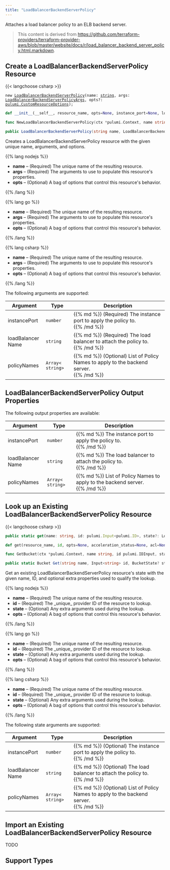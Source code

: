 ```yaml
---
title: "LoadBalancerBackendServerPolicy"
---
```


<!-- WARNING: this file was generated by the Pulumi Terraform Bridge (tfgen) Tool. -->
<!-- Do not edit by hand unless you're certain you know what you are doing! -->

<style>
  table td p { margin-top: 0; margin-bottom: 0; }
</style>

Attaches a load balancer policy to an ELB backend server.

> This content is derived from https://github.com/terraform-providers/terraform-provider-aws/blob/master/website/docs/r/load_balancer_backend_server_policy.html.markdown.


## Create a LoadBalancerBackendServerPolicy Resource

{{< langchoose csharp >}}

<div class="highlight"><pre class="chroma"><code class="language-typescript" data-lang="typescript"><span class="k">new</span> <span class="nx"><a href=/docs/reference/pkg/nodejs/pulumi/aws/s3/#LoadBalancerBackendServerPolicy>LoadBalancerBackendServerPolicy</a></span><span class="p">(</span><span class="nx">name</span>: <span class="kt"><a href=https://developer.mozilla.org/en-US/docs/Web/JavaScript/Reference/Global_Objects/String>string</a></span><span class="p">,</span> <span class="nx">args</span>: <span class="kt"><a href=/docs/reference/pkg/nodejs/pulumi/aws/s3/#LoadBalancerBackendServerPolicyArgs>LoadBalancerBackendServerPolicyArgs</a></span><span class="p">,</span> <span class="nx">opts?</span>: <span class="kt"><a href=/docs/reference/pkg/nodejs/pulumi/pulumi/#CustomResourceOptions>pulumi.CustomResourceOptions</a></span><span class="p">);</span></code></pre></div>

```python
def __init__(__self__, resource_name, opts=None, instance_port=None, load_balancer_name=None, policy_names=None, __props__=None)
```

```go
func NewLoadBalancerBackendServerPolicy(ctx *pulumi.Context, name string, args *LoadBalancerBackendServerPolicyArgs, opts ...pulumi.ResourceOption) (*LoadBalancerBackendServerPolicy, error)

```

```csharp
public LoadBalancerBackendServerPolicy(string name, LoadBalancerBackendServerPolicyArgs args, CustomResourceOptions? options = null)

```

Creates a LoadBalancerBackendServerPolicy resource with the given unique name, arguments, and options.

{{% lang nodejs %}}
<ul class="pl-10">
    <li><strong>name</strong> &ndash; (Required) The unique name of the resulting resource.</li>
    <li><strong>args</strong> &ndash; (Required) The arguments to use to populate this resource's properties.</li>
    <li><strong>opts</strong> &ndash; (Optional) A bag of options that control this resource's behavior.</li>
</ul>
{{% /lang %}}

{{% lang go %}}
<ul class="pl-10">
    <li><strong>name</strong> &ndash; (Required) The unique name of the resulting resource.</li>
    <li><strong>args</strong> &ndash; (Required) The arguments to use to populate this resource's properties.</li>
    <li><strong>opts</strong> &ndash; (Optional) A bag of options that control this resource's behavior.</li>
</ul>
{{% /lang %}}

{{% lang csharp %}}
<ul class="pl-10">
    <li><strong>name</strong> &ndash; (Required) The unique name of the resulting resource.</li>
    <li><strong>args</strong> &ndash; (Required) The arguments to use to populate this resource's properties.</li>
    <li><strong>opts</strong> &ndash; (Optional) A bag of options that control this resource's behavior.</li>
</ul>
{{% /lang %}}

The following arguments are supported:

<table class="ml-6">
    <thead>
        <tr>
            <th>Argument</th>
            <th>Type</th>
            <th>Description</th>
        </tr>
    </thead>
    <tbody>
        <tr>
            <td class="align-top">instance<wbr>Port</td>
            <td class="align-top"><code>number</code></td>
            <td class="align-top">{{% md %}}
(Required) The instance port to apply the policy to.

{{% /md %}}</td>
        </tr>
        <tr>
            <td class="align-top">load<wbr>Balancer<wbr>Name</td>
            <td class="align-top"><code>string</code></td>
            <td class="align-top">{{% md %}}
(Required) The load balancer to attach the policy to.

{{% /md %}}</td>
        </tr>
        <tr>
            <td class="align-top">policy<wbr>Names</td>
            <td class="align-top"><code>Array&lt;<wbr>string<wbr>&gt;</code></td>
            <td class="align-top">{{% md %}}
(Optional) List of Policy Names to apply to the backend server.

{{% /md %}}</td>
        </tr>
    </tbody>
</table>

## LoadBalancerBackendServerPolicy Output Properties

The following output properties are available:

<table class="ml-6">
    <thead>
        <tr>
            <th>Argument</th>
            <th>Type</th>
            <th>Description</th>
        </tr>
    </thead>
    <tbody>
        <tr>
            <td class="align-top">instance<wbr>Port</td>
            <td class="align-top"><code>number</code></td>
            <td class="align-top">{{% md %}}
The instance port to apply the policy to.

{{% /md %}}</td>
        </tr>
        <tr>
            <td class="align-top">load<wbr>Balancer<wbr>Name</td>
            <td class="align-top"><code>string</code></td>
            <td class="align-top">{{% md %}}
The load balancer to attach the policy to.

{{% /md %}}</td>
        </tr>
        <tr>
            <td class="align-top">policy<wbr>Names</td>
            <td class="align-top"><code>Array&lt;<wbr>string<wbr>&gt;</code></td>
            <td class="align-top">{{% md %}}
List of Policy Names to apply to the backend server.

{{% /md %}}</td>
        </tr>
    </tbody>
</table>

## Look up an Existing LoadBalancerBackendServerPolicy Resource

{{< langchoose csharp >}}

```typescript
public static get(name: string, id: pulumi.Input<pulumi.ID>, state?: LoadBalancerBackendServerPolicyState, opts?: pulumi.CustomResourceOptions): LoadBalancerBackendServerPolicy;
```

```python
def get(resource_name, id, opts=None, acceleration_status=None, acl=None, arn=None, bucket=None, bucket_domain_name=None, bucket_prefix=None, bucket_regional_domain_name=None, cors_rules=None, force_destroy=None, hosted_zone_id=None, lifecycle_rules=None, loggings=None, object_lock_configuration=None, policy=None, region=None, replication_configuration=None, request_payer=None, server_side_encryption_configuration=None, tags=None, versioning=None, website=None, website_domain=None, website_endpoint=None)
```

```go
func GetBucket(ctx *pulumi.Context, name string, id pulumi.IDInput, state *BucketState, opts ...pulumi.ResourceOption) (*Bucket, error)
```

```csharp
public static Bucket Get(string name, Input<string> id, BucketState? state = null, CustomResourceOptions? options = null);
```

Get an existing LoadBalancerBackendServerPolicy resource's state with the given name, ID, and optional extra
properties used to qualify the lookup.

{{% lang nodejs %}}
<ul class="pl-10">
    <li><strong>name</strong> &ndash; (Required) The unique name of the resulting resource.</li>
    <li><strong>id</strong> &ndash; (Required) The _unique_ provider ID of the resource to lookup.</li>
    <li><strong>state</strong> &ndash; (Optional) Any extra arguments used during the lookup.</li>
    <li><strong>opts</strong> &ndash; (Optional) A bag of options that control this resource's behavior.</li>
</ul>
{{% /lang %}}

{{% lang go %}}
<ul class="pl-10">
    <li><strong>name</strong> &ndash; (Required) The unique name of the resulting resource.</li>
    <li><strong>id</strong> &ndash; (Required) The _unique_ provider ID of the resource to lookup.</li>
    <li><strong>state</strong> &ndash; (Optional) Any extra arguments used during the lookup.</li>
    <li><strong>opts</strong> &ndash; (Optional) A bag of options that control this resource's behavior.</li>
</ul>
{{% /lang %}}

{{% lang csharp %}}
<ul class="pl-10">
    <li><strong>name</strong> &ndash; (Required) The unique name of the resulting resource.</li>
    <li><strong>id</strong> &ndash; (Required) The _unique_ provider ID of the resource to lookup.</li>
    <li><strong>state</strong> &ndash; (Optional) Any extra arguments used during the lookup.</li>
    <li><strong>opts</strong> &ndash; (Optional) A bag of options that control this resource's behavior.</li>
</ul>
{{% /lang %}}

The following state arguments are supported:

<table class="ml-6">
    <thead>
        <tr>
            <th>Argument</th>
            <th>Type</th>
            <th>Description</th>
        </tr>
    </thead>
    <tbody>
        <tr>
            <td class="align-top">instance<wbr>Port</td>
            <td class="align-top"><code>number</code></td>
            <td class="align-top">{{% md %}}
(Optional) The instance port to apply the policy to.

{{% /md %}}</td>
        </tr>
        <tr>
            <td class="align-top">load<wbr>Balancer<wbr>Name</td>
            <td class="align-top"><code>string</code></td>
            <td class="align-top">{{% md %}}
(Optional) The load balancer to attach the policy to.

{{% /md %}}</td>
        </tr>
        <tr>
            <td class="align-top">policy<wbr>Names</td>
            <td class="align-top"><code>Array&lt;<wbr>string<wbr>&gt;</code></td>
            <td class="align-top">{{% md %}}
(Optional) List of Policy Names to apply to the backend server.

{{% /md %}}</td>
        </tr>
    </tbody>
</table>

## Import an Existing LoadBalancerBackendServerPolicy Resource

TODO

## Support Types

